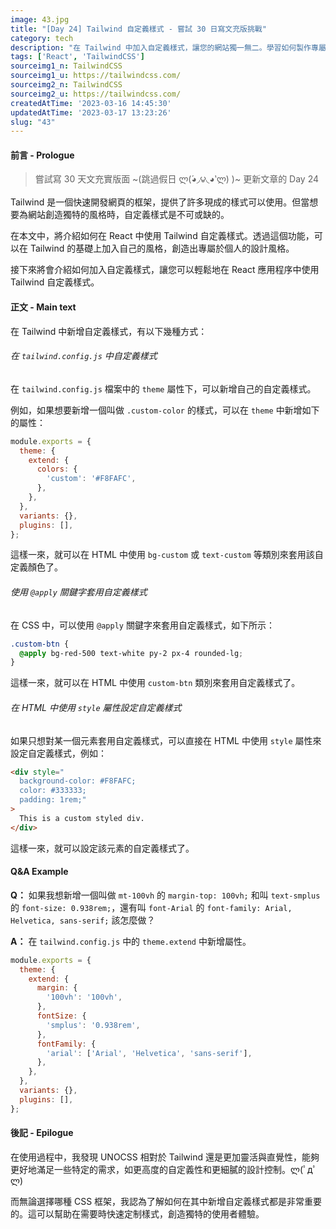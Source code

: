 ```yaml
---
image: 43.jpg
title: "[Day 24] Tailwind 自定義樣式 - 嘗試 30 日寫文充版挑戰"
category: tech
description: "在 Tailwind 中加入自定義樣式，讓您的網站獨一無二。學習如何製作專屬於設計風格，創造獨特的使用者體驗。"
tags: ['React', 'TailwindCSS']
sourceimg1_n: TailwindCSS
sourceimg1_u: https://tailwindcss.com/
sourceimg2_n: TailwindCSS
sourceimg2_u: https://tailwindcss.com/
createdAtTime: '2023-03-16 14:45:30'
updatedAtTime: '2023-03-17 13:23:26'
slug: "43"
---
```


#### 前言 - Prologue

> 嘗試寫 30 天文充實版面 ~(跳過假日 ლ(́◕◞౪◟◕‵ლ) )~ 更新文章的 Day 24

Tailwind 是一個快速開發網頁的框架，提供了許多現成的樣式可以使用。但當想要為網站創造獨特的風格時，自定義樣式是不可或缺的。

在本文中，將介紹如何在 React 中使用 Tailwind 自定義樣式。透過這個功能，可以在 Tailwind 的基礎上加入自己的風格，創造出專屬於個人的設計風格。

接下來將會介紹如何加入自定義樣式，讓您可以輕鬆地在 React 應用程序中使用 Tailwind 自定義樣式。

#### 正文 - Main text

在 Tailwind 中新增自定義樣式，有以下幾種方式：

###### 在 `tailwind.config.js` 中自定義樣式

在 `tailwind.config.js` 檔案中的 `theme` 屬性下，可以新增自己的自定義樣式。

例如，如果想要新增一個叫做 `.custom-color` 的樣式，可以在 `theme` 中新增如下的屬性：
```js
module.exports = {
  theme: {
    extend: {
      colors: {
        'custom': '#F8FAFC',
      },
    },
  },
  variants: {},
  plugins: [],
};
```
這樣一來，就可以在 HTML 中使用 `bg-custom` 或 `text-custom` 等類別來套用該自定義顏色了。

###### 使用 `@apply` 關鍵字套用自定義樣式

在 CSS 中，可以使用 `@apply` 關鍵字來套用自定義樣式，如下所示：
```css
.custom-btn {
  @apply bg-red-500 text-white py-2 px-4 rounded-lg;
}
```
這樣一來，就可以在 HTML 中使用 `custom-btn` 類別來套用自定義樣式了。

###### 在 HTML 中使用 `style` 屬性設定自定義樣式

如果只想對某一個元素套用自定義樣式，可以直接在 HTML 中使用 `style` 屬性來設定自定義樣式，例如：
```html
<div style="
  background-color: #F8FAFC;
  color: #333333;
  padding: 1rem;"
>
  This is a custom styled div.
</div>
```
這樣一來，就可以設定該元素的自定義樣式了。

#### Q&A Example

**Q：** 如果我想新增一個叫做 `mt-100vh` 的 `margin-top: 100vh;` 和叫 `text-smplus` 的 `font-size: 0.938rem;`，還有叫 `font-Arial` 的 `font-family: Arial, Helvetica, sans-serif;` 該怎麼做？

**A：** 在 `tailwind.config.js` 中的 `theme.extend` 中新增屬性。

```js
module.exports = {
  theme: {
    extend: {
      margin: {
        '100vh': '100vh',
      },
      fontSize: {
        'smplus': '0.938rem',
      },
      fontFamily: {
        'arial': ['Arial', 'Helvetica', 'sans-serif'],
      },
    },
  },
  variants: {},
  plugins: [],
};
```

#### 後記 - Epilogue

在使用過程中，我發現 UNOCSS 相對於 Tailwind 還是更加靈活與直覺性，能夠更好地滿足一些特定的需求，如更高度的自定義性和更細膩的設計控制。ლ(ﾟдﾟლ)

而無論選擇哪種 CSS 框架，我認為了解如何在其中新增自定義樣式都是非常重要的。這可以幫助在需要時快速定制樣式，創造獨特的使用者體驗。